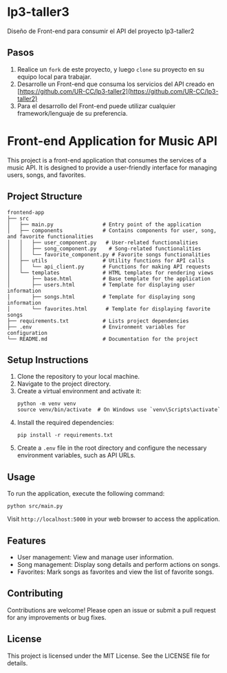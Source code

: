 # lp3-taller3
Diseño de Front-end para consumir el API del proyecto lp3-taller2

## Pasos

1. Realice un `fork` de este proyecto, y luego `clone` su proyecto en su equipo local para trabajar.
2. Desarrolle un Front-end que consuma los servicios del API creado en [https://github.com/UR-CC/lp3-taller2](https://github.com/UR-CC/lp3-taller2)
3. Para el desarrollo del Front-end puede utilizar cualquier framework/lenguaje de su preferencia.


# Front-end Application for Music API

This project is a front-end application that consumes the services of a music API. It is designed to provide a user-friendly interface for managing users, songs, and favorites.

## Project Structure

```
frontend-app
├── src
│   ├── main.py                # Entry point of the application
│   ├── components             # Contains components for user, song, and favorite functionalities
│   │   ├── user_component.py   # User-related functionalities
│   │   ├── song_component.py    # Song-related functionalities
│   │   └── favorite_component.py # Favorite songs functionalities
│   ├── utils                  # Utility functions for API calls
│   │   └── api_client.py      # Functions for making API requests
│   └── templates              # HTML templates for rendering views
│       ├── base.html          # Base template for the application
│       ├── users.html         # Template for displaying user information
│       ├── songs.html         # Template for displaying song information
│       └── favorites.html      # Template for displaying favorite songs
├── requirements.txt           # Lists project dependencies
├── .env                       # Environment variables for configuration
└── README.md                  # Documentation for the project
```

## Setup Instructions

1. Clone the repository to your local machine.
2. Navigate to the project directory.
3. Create a virtual environment and activate it:
   ```
   python -m venv venv
   source venv/bin/activate  # On Windows use `venv\Scripts\activate`
   ```
4. Install the required dependencies:
   ```
   pip install -r requirements.txt
   ```
5. Create a `.env` file in the root directory and configure the necessary environment variables, such as API URLs.

## Usage

To run the application, execute the following command:

```
python src/main.py
```

Visit `http://localhost:5000` in your web browser to access the application.

## Features

- User management: View and manage user information.
- Song management: Display song details and perform actions on songs.
- Favorites: Mark songs as favorites and view the list of favorite songs.

## Contributing

Contributions are welcome! Please open an issue or submit a pull request for any improvements or bug fixes.

## License

This project is licensed under the MIT License. See the LICENSE file for details.